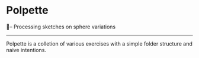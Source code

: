 # Polpette
🎢– Processing sketches on sphere variations

____________

Polpette is a colletion of various exercises with a simple folder structure and naive intentions.
